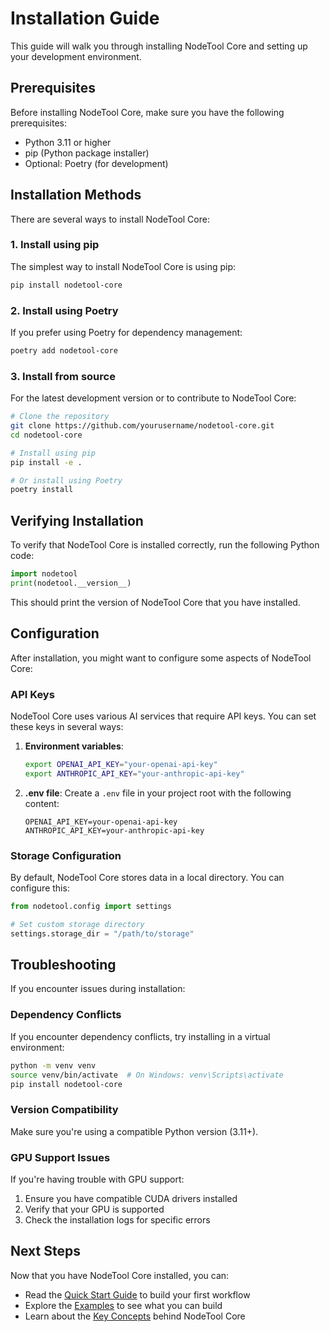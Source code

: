# Installation Guide

This guide will walk you through installing NodeTool Core and setting up your development environment.

## Prerequisites

Before installing NodeTool Core, make sure you have the following prerequisites:

- Python 3.11 or higher
- pip (Python package installer)
- Optional: Poetry (for development)

## Installation Methods

There are several ways to install NodeTool Core:

### 1. Install using pip

The simplest way to install NodeTool Core is using pip:

```bash
pip install nodetool-core
```

### 2. Install using Poetry

If you prefer using Poetry for dependency management:

```bash
poetry add nodetool-core
```

### 3. Install from source

For the latest development version or to contribute to NodeTool Core:

```bash
# Clone the repository
git clone https://github.com/yourusername/nodetool-core.git
cd nodetool-core

# Install using pip
pip install -e .

# Or install using Poetry
poetry install
```

## Verifying Installation

To verify that NodeTool Core is installed correctly, run the following Python code:

```python
import nodetool
print(nodetool.__version__)
```

This should print the version of NodeTool Core that you have installed.

## Configuration

After installation, you might want to configure some aspects of NodeTool Core:

### API Keys

NodeTool Core uses various AI services that require API keys. You can set these keys in several ways:

1. **Environment variables**:

   ```bash
   export OPENAI_API_KEY="your-openai-api-key"
   export ANTHROPIC_API_KEY="your-anthropic-api-key"
   ```

2. **.env file**:
   Create a `.env` file in your project root with the following content:
   ```
   OPENAI_API_KEY=your-openai-api-key
   ANTHROPIC_API_KEY=your-anthropic-api-key
   ```

### Storage Configuration

By default, NodeTool Core stores data in a local directory. You can configure this:

```python
from nodetool.config import settings

# Set custom storage directory
settings.storage_dir = "/path/to/storage"
```

## Troubleshooting

If you encounter issues during installation:

### Dependency Conflicts

If you encounter dependency conflicts, try installing in a virtual environment:

```bash
python -m venv venv
source venv/bin/activate  # On Windows: venv\Scripts\activate
pip install nodetool-core
```

### Version Compatibility

Make sure you're using a compatible Python version (3.11+).

### GPU Support Issues

If you're having trouble with GPU support:

1. Ensure you have compatible CUDA drivers installed
2. Verify that your GPU is supported
3. Check the installation logs for specific errors

## Next Steps

Now that you have NodeTool Core installed, you can:

- Read the [Quick Start Guide](quick-start.md) to build your first workflow
- Explore the [Examples](../../examples/README.md) to see what you can build
- Learn about the [Key Concepts](../concepts/key-concepts.md) behind NodeTool Core
